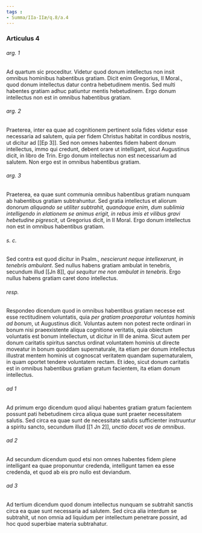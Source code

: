 ```yaml
---
tags : 
- Summa/IIa-IIæ/q.8/a.4
---
```


### Articulus 4

###### arg. 1
Ad quartum sic proceditur. Videtur quod donum intellectus non insit omnibus hominibus habentibus gratiam. Dicit enim Gregorius, II Moral., quod donum intellectus datur contra hebetudinem mentis. Sed multi habentes gratiam adhuc patiuntur mentis hebetudinem. Ergo donum intellectus non est in omnibus habentibus gratiam.

###### arg. 2
Praeterea, inter ea quae ad cognitionem pertinent sola fides videtur esse necessaria ad salutem, quia per fidem Christus habitat in cordibus nostris, ut dicitur ad [[Ep 3]]. Sed non omnes habentes fidem habent donum intellectus, immo qui credunt, debent orare ut intelligant, sicut Augustinus dicit, in libro de Trin. Ergo donum intellectus non est necessarium ad salutem. Non ergo est in omnibus habentibus gratiam.

###### arg. 3
Praeterea, ea quae sunt communia omnibus habentibus gratiam nunquam ab habentibus gratiam subtrahuntur. Sed gratia intellectus et aliorum donorum *aliquando se utiliter subtrahit, quandoque enim, dum sublimia intelligendo in elationem se animus erigit, in rebus imis et vilibus gravi hebetudine pigrescit*, ut Gregorius dicit, in II Moral. Ergo donum intellectus non est in omnibus habentibus gratiam.

###### s. c.
Sed contra est quod dicitur in Psalm., *nescierunt neque intellexerunt, in tenebris ambulant*. Sed nullus habens gratiam ambulat in tenebris, secundum illud [[Jn 8]], *qui sequitur me non ambulat in tenebris*. Ergo nullus habens gratiam caret dono intellectus.

###### resp.
Respondeo dicendum quod in omnibus habentibus gratiam necesse est esse rectitudinem voluntatis, quia *per gratiam praeparatur voluntas hominis ad bonum*, ut Augustinus dicit. Voluntas autem non potest recte ordinari in bonum nisi praeexistente aliqua cognitione veritatis, quia obiectum voluntatis est bonum intellectum, ut dicitur in III de anima. Sicut autem per donum caritatis spiritus sanctus ordinat voluntatem hominis ut directe moveatur in bonum quoddam supernaturale, ita etiam per donum intellectus illustrat mentem hominis ut cognoscat veritatem quandam supernaturalem, in quam oportet tendere voluntatem rectam. Et ideo, sicut donum caritatis est in omnibus habentibus gratiam gratum facientem, ita etiam donum intellectus.

###### ad 1
Ad primum ergo dicendum quod aliqui habentes gratiam gratum facientem possunt pati hebetudinem circa aliqua quae sunt praeter necessitatem salutis. Sed circa ea quae sunt de necessitate salutis sufficienter instruuntur a spiritu sancto, secundum illud [[1 Jn 2]], *unctio docet vos de omnibus*.

###### ad 2
Ad secundum dicendum quod etsi non omnes habentes fidem plene intelligant ea quae proponuntur credenda, intelligunt tamen ea esse credenda, et quod ab eis pro nullo est deviandum.

###### ad 3
Ad tertium dicendum quod donum intellectus nunquam se subtrahit sanctis circa ea quae sunt necessaria ad salutem. Sed circa alia interdum se subtrahit, ut non omnia ad liquidum per intellectum penetrare possint, ad hoc quod superbiae materia subtrahatur.

